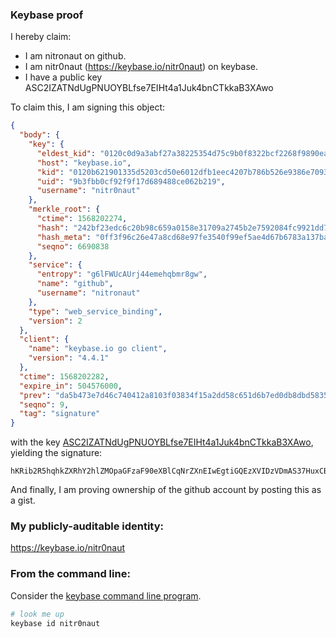 ### Keybase proof

I hereby claim:

  * I am nitronaut on github.
  * I am nitr0naut (https://keybase.io/nitr0naut) on keybase.
  * I have a public key ASC2IZATNdUgPNUOYBLfse7EIHt4a1Juk4bnCTkkaB3XAwo

To claim this, I am signing this object:

```json
{
  "body": {
    "key": {
      "eldest_kid": "0120c0d9a3abf27a38225354d75c9b0f8322bcf2268f9890eac58156caa551732ec70a",
      "host": "keybase.io",
      "kid": "0120b621901335d5203cd50e6012dfb1eec4207b786b526e9386e7093924681dd7030a",
      "uid": "9b3fbb0cf92f9f17d689488ce062b219",
      "username": "nitr0naut"
    },
    "merkle_root": {
      "ctime": 1568202274,
      "hash": "242bf23edc6c20b98c659a0158e31709a2745b2e7592084fc9921dd7dc1e236ab3aa2b771f0ff759a41ecbf2052b81ea9480e73bd23a6503645e0cf37928af81",
      "hash_meta": "0ff3f96c26e47a8cd68e97fe3540f99ef5ae4d67b6783a137badb77e5152b789",
      "seqno": 6690838
    },
    "service": {
      "entropy": "g6lFWUcAUrj44emehqbmr8gw",
      "name": "github",
      "username": "nitronaut"
    },
    "type": "web_service_binding",
    "version": 2
  },
  "client": {
    "name": "keybase.io go client",
    "version": "4.4.1"
  },
  "ctime": 1568202282,
  "expire_in": 504576000,
  "prev": "da5b473e7d46c740412a8103f03834f15a2dd58c651d6b7ed0db8dbd58358aa7",
  "seqno": 9,
  "tag": "signature"
}
```

with the key [ASC2IZATNdUgPNUOYBLfse7EIHt4a1Juk4bnCTkkaB3XAwo](https://keybase.io/nitr0naut), yielding the signature:

```
hKRib2R5hqhkZXRhY2hlZMOpaGFzaF90eXBlCqNrZXnEIwEgtiGQEzXVIDzVDmAS37HuxCB7eGtSbpOG5wk5JGgd1wMKp3BheWxvYWTESpcCCcQg2ltHPn1Gx0BBKoED8Dg08Vot1YxlHWt+0NuNvVg1iqfEIAJ/HWz6o2bgCFAmiUp3374NgsHO35q35xs9peHSaGhnAgHCo3NpZ8RAqzbVvcdzn39Qcm+A2ImDis+2F1uNlrhGLZABv66KPLfZHdJjdjgnNJNyffNQ+Tenm+bgJmbvObet7ykIyCslBahzaWdfdHlwZSCkaGFzaIKkdHlwZQildmFsdWXEIEVRZrCXylvoJ7b4n+VICQjUt15UpB4bsuoIrvJKKV4Ho3RhZ80CAqd2ZXJzaW9uAQ==

```

And finally, I am proving ownership of the github account by posting this as a gist.

### My publicly-auditable identity:

https://keybase.io/nitr0naut

### From the command line:

Consider the [keybase command line program](https://keybase.io/download).

```bash
# look me up
keybase id nitr0naut
```
